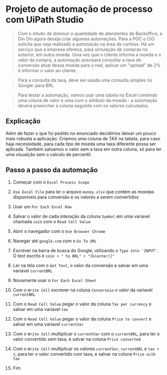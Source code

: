 # Projeto de automação de processo com UiPath Studio

> Com o intuito de diminuir a quantidade de atendentes de Backoffice, a Din Din agora deseja criar algumas automações. Para a POC o CIO solicita que seja realizado a automação na área de cartões. Há um serviço que a empresa oferece, para simulação de compras no exterior, em outra moeda. Uma vez que o cliente informa a moeda e o valor da compra, a automação precisará consultar a taxa de conversão atual dessa moeda para o real, aplicar um "spread" de 2% e informar o valor ao cliente.

> Para a consulta da taxa, deve ser usada uma consulta simples no Google: <moeda> para BRL

> Para testar a automação, vamos usar uma tabela no Excel contendo uma coluna de valor e uma com o símbolo da moeda - a automação deverá preencher a coluna seguinte com os valores calculados.

## Explicação

Além de fazer o que foi pedido no enunciado decidimos deixar um pouco mais robusta a aplicação. Criamos uma coluna de TAX na tabela, para caso haja necessidade, para cada tipo de moeda uma taxa diferente possa ser aplicada. Também salvamos o valor sem a taxa em outra coluna, só para ter uma visualção sem o calculo de percentil.

## Passo a passo da automação

1. Começar com o ```Excel Process Scope```

2. ```Use Excel File``` para ler o arquivo ```money.xlsx``` que contém as moedas disponiveis para conversão e os valores a serem convertidos

3. Usar um ```For Each Excel Row```

4. Salvar o valor de cada interação da coluna ```Symbol``` em uma variavel chamada ```coin``` com o ```Read Cell Value```

5. Abrir o navegador com o ```Use Browser Chrome```

6. Navegar até ```google.com``` com o ```Go To URL```

7. Escrever na barra de busca do Google, utilizando o ```Type into 'INPUT'```. O text escrito é ```coin + " to BRL" + "[k(enter)]"```

8. Ler na tela com o ```Get Text```, o valor da conversão e salvar em uma variavel ```currentBRL```

9. Novamente usar o ```For Each Excel Sheet```

10. Com o ```Write Cell``` escrever na coluna ```Converseio``` o valor da variavel ```currentBRL```

11. Com o ```Read Cell Value``` pegar o valor da coluna ```Tax per currency``` e salvar em uma variavel ```tax```

12. Com o ```Read Cell Value``` pegar o valor da coluna ```Price to convert``` e salvar em uma variavel ```currentVar```

13. Com o ```Write Cell``` multiplicar o ```currentVar``` com o ```currentBRL```, para ter o valor convertido sem taxa, e salvar na coluna ```Price converted```

14. Com o ```Write Cell``` multiplicar os valores ```currentVar```, ```currentBRL``` e ```tax + 1```, para ter o valor convertido com taxa, e salvar na coluna ```Price with tax```

15. Fim
